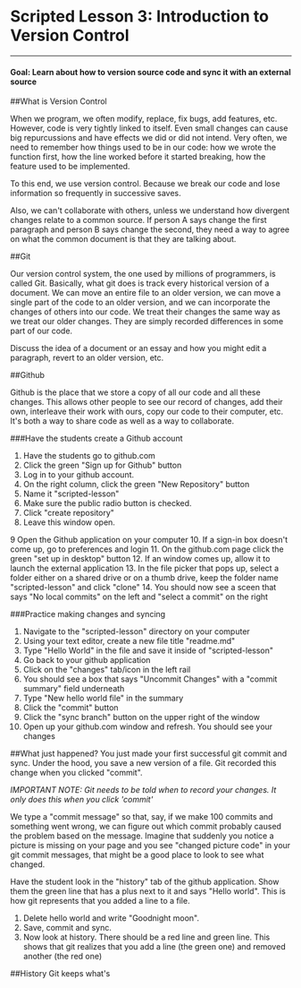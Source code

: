 # Scripted Lesson 3: Introduction to Version Control

-----------------

#### Goal: Learn about how to version source code and sync it with an external source


##What is Version Control

When we program, we often modify, replace, fix bugs, add features, etc. However, code is very tightly linked to itself. Even small changes can cause big repurcussions and have effects we did  or did not intend. Very often, we need to remember how things used to be in our code: how we wrote the function first, how the line worked before it started breaking, how the feature used to be implemented. 

To this end, we use version control. Because we break our code and lose information so frequently in successive saves.

Also, we can't collaborate with others, unless we understand how divergent changes relate to a common source. If person A says change the first paragraph and person B says change the second, they need a way to agree on what the common document is that they are talking about.

##Git

Our version control system, the one used by millions of programmers, is called Git. Basically, what git does is track every historical version of a document. We can move an entire file to an older version, we can move a single part of the code to an older version, and we can incorporate the changes of others into our code. We treat their changes the same way as we treat our older changes. They are simply recorded differences in some part of our code.

Discuss the idea of a document or an essay and how you might edit a paragraph, revert to an older version, etc.

##Github

Github is the place that we store a copy of all our code and all these changes. This allows other people to see our record of changes, add their own, interleave their work with ours, copy our code to their computer, etc. It's both a way to share code as well as a way to collaborate.

###Have the students create a Github account

1. Have the students go to github.com
2. Click the green "Sign up for Github" button
3. Log in to your github account.
4. On the right column, click the green "New Repository" button
5. Name it "scripted-lesson"
6. Make sure the public radio button is checked.
7. Click "create repository"
8. Leave this window open.

9 Open the Github application on your computer
10. If a sign-in box doesn't come up, go to preferences and login
11. On the github.com page click the green "set up in desktop" button
12. If an window comes up, allow it to launch the external application
13. In the file picker that pops up, select a folder either on a shared drive or on a thumb drive, keep the folder name "scripted-lesson"  and click "clone"
14. You should now see a sceen that says "No local commits" on the left and "select a commit" on the right

###Practice making changes and syncing
1. Navigate to the "scripted-lesson" directory on your computer
2. Using your text editor, create a new file title "readme.md"
3. Type "Hello World" in the file and save it inside of "scripted-lesson"
4. Go back to your github application
5. Click on the "changes" tab/icon in the left rail
6. You should see a box that says "Uncommit Changes" with a "commit summary" field underneath
7. Type "New hello world file" in the summary
8. Click the "commit" button
9. Click the "sync branch" button on the upper right of the window
10. Open up your github.com window and refresh. You should see your changes

##What just happened?
You just made your first successful git commit and sync. Under the hood, you save a new version of a file. Git recorded this change when you clicked "commit". 

*IMPORTANT NOTE: Git needs to be told when to record your changes. It only does this when you click 'commit'*

We type a "commit message" so that, say, if we make 100 commits and something went wrong, we can figure out which commit probably caused the problem based on the message. Imagine that suddenly you notice a picture is missing on your page and you see "changed picture code" in your git commit messages, that might be a good place to look to see what changed.

Have the student look in the "history" tab of the github application. Show them the green line that has a plus next to it and says "Hello world". This is how git represents that you added a line to a file.

1. Delete hello world and write "Goodnight moon". 
2. Save, commit and sync.
3. Now look at history. There should be a red line and green line. This shows that git realizes that you add a line (the green one) and removed another (the red one)

##History
Git keeps what's 